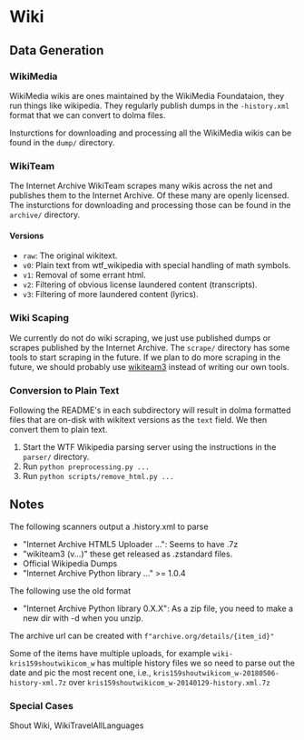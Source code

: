 # Wiki

## Data Generation

### WikiMedia

WikiMedia wikis are ones maintained by the WikiMedia Foundataion, they run things like wikipedia. They regularly publish dumps in the `-history.xml` format that we can convert to dolma files.

Insturctions for downloading and processing all the WikiMedia wikis can be found in the `dump/` directory.

### WikiTeam

The Internet Archive WikiTeam scrapes many wikis across the net and publishes them to the Internet Archive. Of these many are openly licensed. The insturctions for downloading and processing those can be found in the `archive/` directory.

#### Versions

* `raw`: The original wikitext.
* `v0`: Plain text from wtf\_wikipedia with special handling of math symbols.
* `v1`: Removal of some errant html.
* `v2`: Filtering of obvious license laundered content (transcripts).
* `v3`: Filtering of more laundered content (lyrics).

### Wiki Scaping

We currently do not do wiki scraping, we just use published dumps or scrapes published by the Internet Archive. The `scrape/` directory has some tools to start scraping in the future. If we plan to do more scraping in the future, we should probably use [wikiteam3](https://github.com/saveweb/wikiteam3) instead of writing our own tools.

### Conversion to Plain Text

Following the README's in each subdirectory will result in dolma formatted files that are on-disk with wikitext versions as the `text` field. We then convert them to plain text.

1. Start the WTF Wikipedia parsing server using the instructions in the `parser/` directory.
2. Run `python preprocessing.py ...`
3. Run `python scripts/remove_html.py ...`

## Notes

The following scanners output a .history.xml to parse
* "Internet Archive HTML5 Uploader ...": Seems to have .7z
*  "wikiteam3 (v...)" these get released as .zstandard files.
* Official Wikipedia Dumps
* "Internet Archive Python library ..." >= 1.0.4


The following use the old format
* "Internet Archive Python library 0.X.X": As a zip file, you need to make a new dir with -d when you unzip.


The archive url can be created with `f"archive.org/details/{item_id}"`


Some of the items have multiple uploads, for example  `wiki-kris159shoutwikicom_w` has multiple history files we so need to parse out the date and pic the most recent one, i.e., `kris159shoutwikicom_w-20180506-history-xml.7z` over `kris159shoutwikicom_w-20140129-history.xml.7z`

### Special Cases

Shout Wiki, WikiTravelAllLanguages
